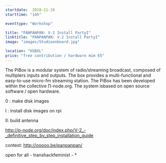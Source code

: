 ```yaml
---
startdate:  2018-11-19
starttime: "14h"

eventtype: "Workshop"

title: "PANPANPAN: V-2 Install PartyI"
linktitle: "PANPANPAN: V-2 Install PartyI"
image: "images/Studioonboard.jpg"

location: "HSBXL"
price: "free contribution / hardware mim 65"
---
```


The PiBox is a modular system of radio/streaming broadcast, composed of multiplers inputs and outputs. The box provides a multi-functional and easy-to-use micro-fm streaming station. The PiBox has been developed within the collective ∏-node.org. The system isbased on open source software / open hardware.


0 : make disk images

I : install disk images on rpi

II: build antenna


http://p-node.org/doc/index.php/V-2_-_definitive_step_by_step_installation_guide

context: http://ooooo.be/panpanpan/

open for all - transhackfeminist - *